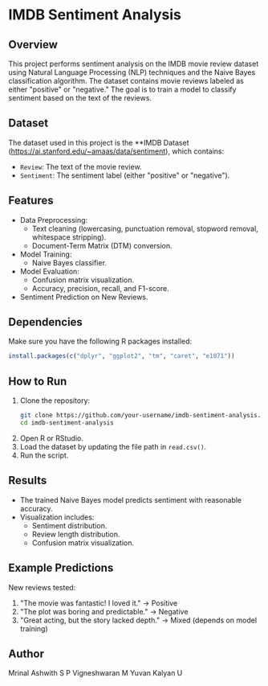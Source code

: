 # IMDB Sentiment Analysis

## Overview
This project performs sentiment analysis on the IMDB movie review dataset using Natural Language Processing (NLP) techniques and the Naive Bayes classification algorithm. The dataset contains movie reviews labeled as either "positive" or "negative." The goal is to train a model to classify sentiment based on the text of the reviews.

## Dataset
The dataset used in this project is the **IMDB Dataset (https://ai.stanford.edu/~amaas/data/sentiment), which contains:
- `Review`: The text of the movie review.
- `Sentiment`: The sentiment label (either "positive" or "negative").

## Features
- Data Preprocessing:
  - Text cleaning (lowercasing, punctuation removal, stopword removal, whitespace stripping).
  - Document-Term Matrix (DTM) conversion.
- Model Training:
  - Naive Bayes classifier.
- Model Evaluation:
  - Confusion matrix visualization.
  - Accuracy, precision, recall, and F1-score.
- Sentiment Prediction on New Reviews.

## Dependencies
Make sure you have the following R packages installed:
```r
install.packages(c("dplyr", "ggplot2", "tm", "caret", "e1071"))
```

## How to Run
1. Clone the repository:
   ```sh
   git clone https://github.com/your-username/imdb-sentiment-analysis.git
   cd imdb-sentiment-analysis
   ```
2. Open R or RStudio.
3. Load the dataset by updating the file path in `read.csv()`.
4. Run the script.

## Results
- The trained Naive Bayes model predicts sentiment with reasonable accuracy.
- Visualization includes:
  - Sentiment distribution.
  - Review length distribution.
  - Confusion matrix visualization.

## Example Predictions
New reviews tested:
1. "The movie was fantastic! I loved it." → Positive
2. "The plot was boring and predictable." → Negative
3. "Great acting, but the story lacked depth." → Mixed (depends on model training)


## Author
Mrinal Ashwith S P
Vigneshwaran M
Yuvan Kalyan U


